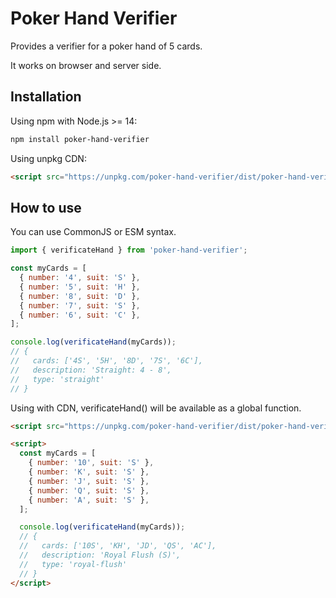 # Poker Hand Verifier

Provides a verifier for a poker hand of 5 cards.

It works on browser and server side.

## Installation

Using npm with Node.js >= 14:

```sh
npm install poker-hand-verifier
```

Using unpkg CDN:

```html
<script src="https://unpkg.com/poker-hand-verifier/dist/poker-hand-verifier.min.js"></script>
```

## How to use

You can use CommonJS or ESM syntax.

```js
import { verificateHand } from 'poker-hand-verifier';

const myCards = [
  { number: '4', suit: 'S' },
  { number: '5', suit: 'H' },
  { number: '8', suit: 'D' },
  { number: '7', suit: 'S' },
  { number: '6', suit: 'C' },
];

console.log(verificateHand(myCards));
// {
//   cards: ['4S', '5H', '8D', '7S', '6C'],
//   description: 'Straight: 4 - 8',
//   type: 'straight'
// }
```

Using with CDN, verificateHand() will be available as a global function.

```html
<script src="https://unpkg.com/poker-hand-verifier/dist/poker-hand-verifier.min.js"></script>

<script>
  const myCards = [
    { number: '10', suit: 'S' },
    { number: 'K', suit: 'S' },
    { number: 'J', suit: 'S' },
    { number: 'Q', suit: 'S' },
    { number: 'A', suit: 'S' },
  ];

  console.log(verificateHand(myCards));
  // {
  //   cards: ['10S', 'KH', 'JD', 'QS', 'AC'],
  //   description: 'Royal Flush (S)',
  //   type: 'royal-flush'
  // }
</script>
```

